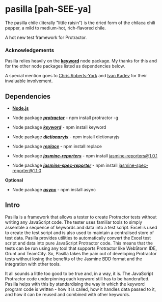 # pasilla [pah-SEE-ya]

The pasilla chile (literally "little raisin") is the dried form of the chilaca chili pepper, a mild to medium-hot, rich-flavored chile. 

A hot new test framework for Protractor.

### Acknowledgements
Pasilla relies heavily on the **[keyword](https://www.npmjs.com/package/keyword)** node package. My thanks for this and for the other node packages listed as dependencies below.

A special mention goes to [Chris Roberts-York](https://github.com/ChrisRobertsYork) and [Ivan Kadev](https://github.com/ivkad) for their invaluable involvement.

## Dependencies
* __[Node.js](https://nodejs.org)__ 

* Node package ***[protractor](https://www.npmjs.com/package/protractor)*** - npm install protractor -g
* Node package ***[keyword](https://www.npmjs.com/package/keyword)*** - npm install keyword
* Node package ***[dictionaryjs](https://www.npmjs.com/package/dictionaryjs)*** - npm install dictionaryjs
* Node package ***[replace](https://www.npmjs.com/package/replace)*** - npm install replace
* Node package ***[jasmine-reporters](https://www.npmjs.com/package/jasmine-reporters)*** - npm install jasmine-reporters@1.0.1
* Node package ***[jasmine-spec-reporter](https://www.npmjs.com/package/jasmine-spec-reporter)*** - npm install jasmine-spec-reporter@1.1.0

**Optional**
* Node package ***[async](https://www.npmjs.com/package/async)*** - npm install async

## Intro
Pasilla is a framework that allows a tester to create Protractor tests without writing any JavaScript code.  The tester uses familiar tools to simply assemble a sequence of keywords and data into a test script.  Excel is used to create the test script and is also used to maintain a centralised store of test data.  Pasilla provides utilities to automatically convert the Excel test script and data into pure JavaScript Protractor code.  This means that the tests can be run using any tool that supports Protractor like WebStorm IDE, Grunt and TeamCity.  So, Pasilla takes the pain out of developing Protractor tests without losing the benefits of the Jasmine BDD format and the integration with other tools.


It all sounds a little too good to be true and, in a way, it is.  The JavaScript Protractor code underpinning each keyword still has to be handcrafted.  Pasilla helps with this by standardising the way in which the keyword program code is written - how it is called, how it handles data passed to it, and how it can be reused and combined with other keywords.
